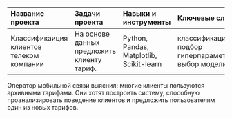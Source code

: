 
| Название проекта| Задачи проекта | Навыки и инструменты | Ключевые слова |
| :-------------------- | :-------------------- | :--------------------| :--------------------| 
| Классификаиция клиентов телеком компании | На основе данных предложить клиенту тариф. | Python, Pandas, Matplotlib, Scikit-learn | классификация, подбор гиперпараметров, выбор модели МО |

Оператор мобильной связи выяснил: многие клиенты пользуются архивными тарифами. 
Они хотят построить систему, способную проанализировать поведение клиентов и предложить пользователям один из новых тарифов.
